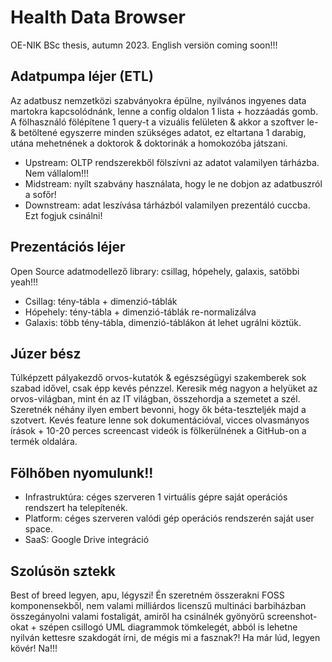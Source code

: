 # Health Data Browser
OE-NIK BSc thesis, autumn 2023. English versiön coming soon!!!

## Adatpumpa léjer (ETL)
Az adatbusz nemzetközi szabványokra épülne, nyilvános ingyenes data martokra kapcsolódnánk, lenne a config oldalon 1 lista + hozzáadás gomb. A fölhasználó fölépítene 1 query-t a vizuális felületen & akkor a szoftver le- & betöltené egyszerre minden szükséges adatot, ez eltartana 1 darabig, utána mehetnének a doktorok & doktorinák a homokozóba játszani.
* Upstream: OLTP rendszerekből fölszívni az adatot valamilyen tárházba. Nem vállalom!!!
* Midstream: nyílt szabvány használata, hogy le ne dobjon az adatbuszról a sofőr!
* Downstream: adat leszívása tárházból valamilyen prezentáló cuccba. Ezt fogjuk csinálni!

## Prezentációs léjer
Open Source adatmodellező library: csillag, hópehely, galaxis, satöbbi yeah!!!
* Csillag: tény-tábla + dimenzió-táblák
* Hópehely: tény-tábla + dimenzió-táblák re-normalizálva
* Galaxis: több tény-tábla, dimenzió-táblákon át lehet ugrálni köztük.

## Júzer bész
Túlképzett pályakezdő orvos-kutatók & egészségügyi szakemberek sok szabad idővel, csak épp kevés pénzzel. Keresik még nagyon a helyüket az orvos-világban, mint én az IT világban, összehordja a szemetet a szél. Szeretnék néhány ilyen embert bevonni, hogy ők béta-teszteljék majd a szotvert. Kevés feature lenne sok dokumentációval, vicces olvasmányos írások + 10-20 perces screencast videók is fölkerülnének a GitHub-on a termék oldalára.

## Fölhőben nyomulunk!!
* Infrastruktúra: céges szerveren 1 virtuális gépre saját operációs rendszert ha telepítenék.
* Platform: céges szerveren valódi gép operációs rendszerén saját user space.
* SaaS: Google Drive integráció

## Szolúsön sztekk
Best of breed legyen, apu, légyszi! Én szeretném összerakni FOSS komponensekből, nem valami milliárdos licenszű multináci barbiházban összegányolni valami fostaligát, amiről ha csinálnék gyönyörű screenshot-okat + szépen csillogó UML diagrammok tömkelegét, abból is lehetne nyilván kettesre szakdogát írni, de mégis mi a fasznak?! Ha már lúd, legyen kövér! Na!!!
